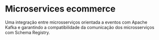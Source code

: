 # Microservices ecommerce
 Uma integração entre microsserviços orientada a eventos com Apache Kafka e garantindo a compatibilidade da comunicação dos microsserviços com Schema Registry. 
